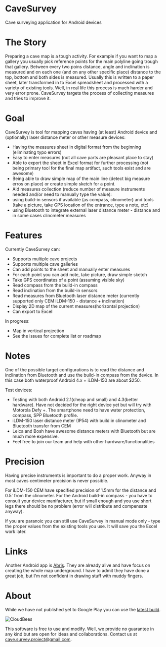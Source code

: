 CaveSurvey
==========

Cave surveying application for Android devices


The Story
=========

Preparing a cave map is a tough activity. For example if you want to map a gallery you usually pick reference points for the main polyline going trough that gallery. Between every two poins distance, angle and inclination is measured and on each one (and on any other specific place) distance to the top, bottom and both sides is measured. Usually this is written to a paper sheet, later transformed in to Excel spreadsheet and processed with a variety of existing tools.
Well, in real life this process is much harder and very error prone. CaveSurvey targets the process of collecting measures and tries to improve it.


Goal
====

CaveSurvey is tool for mapping caves having (at least) Android device and (optionally) laser distance meter or other measure devices:
 - Having the measures sheet in digital format from the beginning (eliminating typo errors)
 - Easy to enter measures (not all cave parts are pleasant place to stay)
 - Able to export the sheet in Excel format for further processing (not being primary tool for the final map artifact, such tools exist and are awesome)
 - Being able to draw simple map of the main line (detect big measure erros on place) or create simple sketch for a point.
 - Aid measures collection (reduce number of measure instruments needed and/or need to manually type the value):
  - using build-in sensors if available (as compass, clinometer) and tools (take a picture, take GPS location of the entrance, type a note, etc)
  - using Bluetooth to integrate external laser distance meter - distance and in some cases clinometer measures


Features
========

 Currently CaveSurvey can:
  - Supports multiple cave projects
  - Supports multiple cave galleries
  - Can add points to the sheet and manually enter measures
  - For each point you can add note, take picture, draw simple sketch
  - Take GPS coordinates of a point (assuming visible sky)
  - Read compass from the build-in compass
  - Read inclination from the build-in sensors
  - Read measures from Bluetooth laser distance meter (currently supported only CEM iLDM-150 - distance + inclination)
  - Display 2D map of the current measures(horizontal projection)
  - Can export to Excel

  In progress:
  - Map in vertical projection
  - See the issues for complete list or roadmap
  

Notes
=====

One of the possible target configurations is to read the distance and inclination from Bluetooth and use the build-in compass from the device. In this case both waterproof Android 4.x + iLDM-150 are about $250.

  Test devices:
  - Testing with both Android 2.1(cheap and small) and 4.3(better hardware). Have not decided for the right device yet but will try with Motorola Defy +. The smartphone need to have water protection, compass, SPP Bluetooth profile.
  - iLDM-150 laser distance meter (IP54) with build in clinometer and Bluetooth transfer from CEM
  - Leica and Bosh have awesome distance meters with Bluetooth but are much more expensive.
  - Feel free to join our team and help with other hardware/functionalities
  


Precision
=========

Having precise instruments is important to do a proper work. Anyway in most caves centimeter precision is never possible.

For iLDM-150 CEM have specified precision of 1.5mm for the distance and 0.5' from the clinometer.
For the Android build-in compass - you have to consult your device manifacturer, but if small enough and you use short legs there should be no problem (error will distribute and compensate anyway).

If you are paranoic you can still use CaveSurvey in manual mode only - type the proper values from the existing tools you use. It will save you the Excel work later.


Links
====

Another Android app is [Abris](https://play.google.com/store/apps/details?id=com.shturmsoft.abris&hl=en). They are already alive and have focus on creating the whole map underground. I have to admit they have done a great job, but I'm not confident in drawing stuff with muddy fingers.


About
=====


While we have not published yet to Google Play you can use the [latest build]( https://razhodki.ci.cloudbees.com/job/CaveSurvey/lastSuccessfulBuild/artifact/build/apk/CaveSurvey-defaultFlavor-debug-unaligned.apk).

![CloudBees](http://www.cloudbees.com/sites/default/files/Button-Built-on-CB-1.png)


This software is free to use and modify. Well, we provide no guarantee in any kind but are open for ideas and collaborations. Contact us at cave.survey.project@gmail.com.
